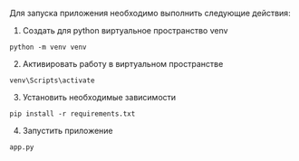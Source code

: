 Для запуска приложения необходимо выполнить следующие действия:
1) Создать для python виртуальное пространство venv
```
python -m venv venv
```

2) Активировать работу в виртуальном пространстве
```
venv\Scripts\activate
```

3) Установить необходимые зависимости
```
pip install -r requirements.txt
```

4) Запустить приложение 
```
app.py
```
